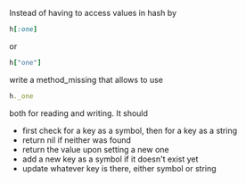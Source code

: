 Instead of having to access values in hash by

```ruby
h[:one]
```
or
```ruby
h["one"]
```

write a method_missing that allows to use

```ruby
h._one
```

both for reading and writing. It should <ul>
<li>first check for a key as a symbol, then for a key as a string</li>
<li>return nil if neither was found</li>
<li>return the value upon setting a new one</li>
<li>add a new key as a symbol if it doesn't exist yet</li>
<li>update whatever key is there, either symbol or string</li>
</ul>